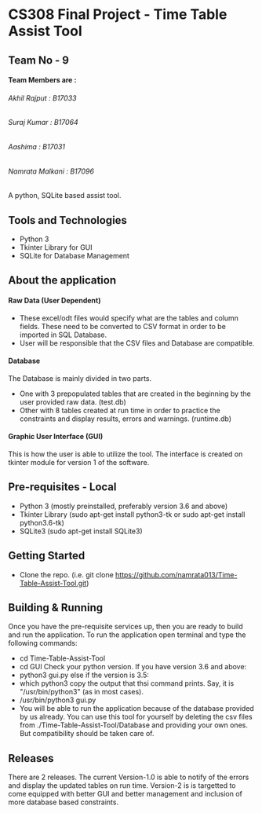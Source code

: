 # CS308 Final Project - Time Table Assist Tool
## Team No - 9
#### Team Members are : 

###### Akhil Rajput : B17033
###### Suraj Kumar : B17064
###### Aashima : B17031
###### Namrata Malkani : B17096

 A python, SQLite based assist tool.

## Tools and Technologies

* Python 3
* Tkinter Library for GUI
* SQLite for Database Management

## About the application

#### Raw Data (User Dependent)

* These excel/odt files would specify what are the tables and column fields. These need to be converted to CSV format in order to be imported in SQL Database. 
* User will be responsible that the CSV files and Database are compatible.

#### Database

The Database is mainly divided in two parts.
* One with 3 prepopulated tables that are created in the beginning by the user provided raw data. (test.db)
* Other with 8 tables created at run time in order to practice the constraints and display results, errors and warnings. (runtime.db)

#### Graphic User Interface (GUI)

This is how the user is able to utilize the tool. The interface is created on tkinter module for version 1 of the software.

## Pre-requisites - Local

* Python 3 (mostly preinstalled, preferably version 3.6 and above)
* Tkinter Library (sudo apt-get install python3-tk or sudo apt-get install python3.6-tk)
* SQLite3 (sudo apt-get install SQLite3)

## Getting Started

* Clone the repo. (i.e. git clone https://github.com/namrata013/Time-Table-Assist-Tool.git)

## Building & Running

Once you have the pre-requisite services up, then you are ready to build and run the application. To run the application open terminal and type the following commands:
* cd Time-Table-Assist-Tool
* cd GUI
Check your python version. If you have version 3.6 and above:
* python3 gui.py
else if the version is 3.5:
* which python3
copy the output that thsi command prints. Say, it is "/usr/bin/python3" (as in most cases).
* /usr/bin/python3 gui.py
* You will be able to run the application because of the database provided by us already. You can use this tool for yourself by deleting the csv files from ./Time-Table-Assist-Tool/Database and providing your own ones. But compatibility should be taken care of.

## Releases

There are 2 releases. The current Version-1.0 is able to notify of the errors and display the updated tables on run time. Version-2 is is targetted to come equipped with better GUI and better management and inclusion of more database based constraints.

